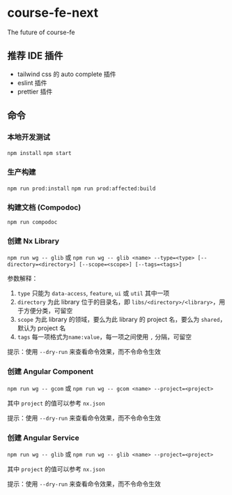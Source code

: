 # course-fe-next

The future of course-fe

## 推荐 IDE 插件

- tailwind css 的 auto complete 插件
- eslint 插件
- prettier 插件

## 命令

### 本地开发测试

`npm install`
`npm start`

### 生产构建

`npm run prod:install`
`npm run prod:affected:build`

### 构建文档 (Compodoc)

`npm run compodoc`

### 创建 Nx Library

`npm run wg -- glib` 或 `npm run wg -- glib <name> --type=<type> [--directory=<directory>] [--scope=<scope>] [--tags=<tags>]`

参数解释：

1. `type` 只能为 `data-access`, `feature`, `ui` 或 `util` 其中一项
2. `directory` 为此 library 位于的目录名，即 `libs/<directory>/<library>`，用于方便分类，可留空
3. `scope` 为此 library 的领域，要么为此 library 的 project 名，要么为 `shared`，默认为 project 名
4. `tags` 每一项格式为`name:value`，每一项之间使用 `,` 分隔，可留空

提示：使用 `--dry-run` 来查看命令效果，而不令命令生效

### 创建 Angular Component

`npm run wg -- gcom` 或 `npm run wg -- gcom <name> --project=<project>`

其中 `project` 的值可以参考 `nx.json`

提示：使用 `--dry-run` 来查看命令效果，而不令命令生效

### 创建 Angular Service

`npm run wg -- glib` 或 `npm run wg -- glib <name> --project=<project>`

其中 `project` 的值可以参考 `nx.json`

提示：使用 `--dry-run` 来查看命令效果，而不令命令生效
